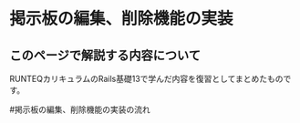 # 掲示板の編集、削除機能の実装
## このページで解説する内容について
RUNTEQカリキュラムのRails基礎13で学んだ内容を復習としてまとめたものです。

#掲示板の編集、削除機能の実装の流れ

